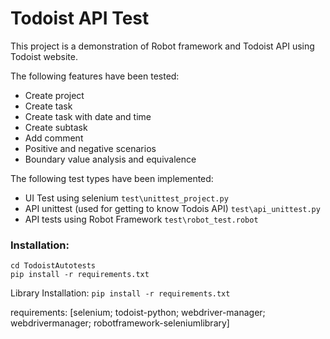 # Todoist API Test
This project is a demonstration of Robot framework and Todoist API using Todoist website.

The following features have been tested:
* Create project
* Create task
* Create task with date and time
* Create subtask
* Add comment
* Positive and negative scenarios
* Boundary value analysis and equivalence

The following test types have been implemented:
- UI Test using selenium  ```test\unittest_project.py```
- API unittest (used for getting to know Todois API) ```test\api_unittest.py```
- API tests using Robot Framework ```test\robot_test.robot```


### Installation:

```git clone git@github.com:Docroma47/TodoistAutotests.git
cd TodoistAutotests
pip install -r requirements.txt
```
Library Installation:  ```pip install -r requirements.txt``` 

requirements: [selenium; todoist-python; webdriver-manager; webdrivermanager; robotframework-seleniumlibrary]



